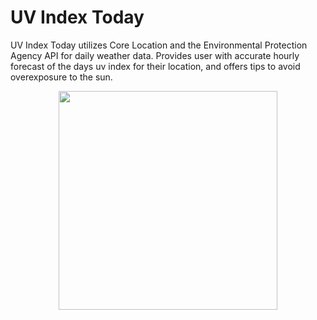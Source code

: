 # UV Index Today
UV Index Today utilizes Core Location and the Environmental Protection Agency API for daily weather data. Provides user with accurate hourly forecast of the days uv index for their location, and offers tips to avoid overexposure to the sun. 
<p align="center">
   <img src="https://cloud.githubusercontent.com/assets/15159970/21906140/105cd10a-d8d8-11e6-934c-ed32183ea58b.gif"
width='350'/>
</p>

